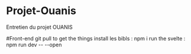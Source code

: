 # Projet-Ouanis
Entretien du projet OUANIS


#Front-end 
git pull to get the things
install les bibls : npm i 
run the svelte : npm run dev -- --open